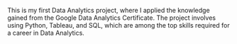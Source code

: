 This is my first Data Analytics project, where I applied the knowledge gained from the Google Data Analytics Certificate. The project involves using Python, Tableau, and SQL, which are among the top skills required for a career in Data Analytics.
